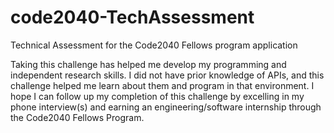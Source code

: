 # code2040-TechAssessment
Technical Assessment for the Code2040 Fellows program application


Taking this challenge has helped me develop my programming and independent research skills. I did not have prior knowledge of APIs, and this challenge helped me learn about them and program in that environment. I hope I can follow up my completion of this challenge by excelling in my phone interview(s) and earning an engineering/software internship through the Code2040 Fellows Program.
